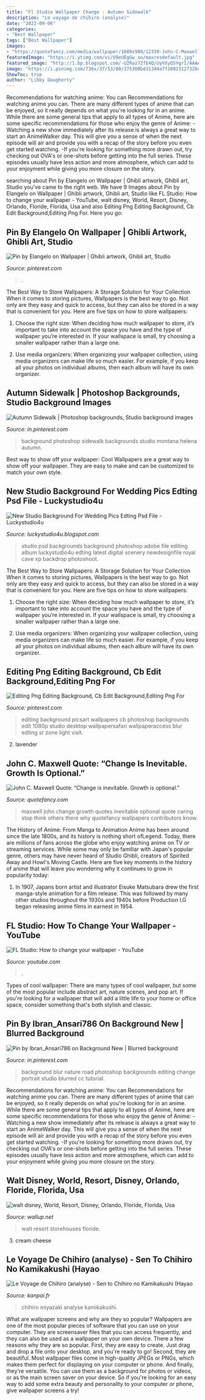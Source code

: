 ```yaml
---
title: "Fl Studio Wallpaper Change : Autumn Sidewalk"
description: "Le voyage de chihiro (analyse)"
date: "2022-09-06"
categories:
- "Best Wallpaper"
tags: ["Best Wallpaper"]
images:
- "https://quotefancy.com/media/wallpaper/1600x900/12330-John-C-Maxwell-Quote-Change-is-inevitable-Growth-is-optional.jpg"
featuredImage: "https://i.ytimg.com/vi/U9eUEgGw_xo/maxresdefault.jpg"
featured_image: "http://1.bp.blogspot.com/-U2Raz7ZfE4Q/UyVXyQSYgrI/AAAAAAAAFBQ/6c5Udu5HUW4/s1600/10.jpg"
image: "https://i.pinimg.com/736x/37/53/00/375300bd31344a7f20023127326c1eb7--helena-montana-beautiful-places.jpg"
ShowToc: true
author: "Libby Daugherty"
---
```



Recommendations for watching anime: You can
Recommendations for watching anime you can. There are many different types of anime that can be enjoyed, so it really depends on what you're looking for in an anime. While there are some general tips that apply to all types of Anime, here are some specific recommendations for those who enjoy the genre of Anime: 
-Watching a new show immediately after its release is always a great way to start an AnimeWalker day. This will give you a sense of when the next episode will air and provide you with a recap of the story before you even get started watching. 
-If you're looking for something more drawn out, try checking out OVA's or one-shots before getting into the full series. These episodes usually have less action and more atmosphere, which can add to your enjoyment while giving you more closure on the story.

	

		
searching about Pin by Elangelo on Wallpaper | Ghibli artwork, Ghibli art, Studio you've came to the right web. We have 9 Images about Pin by Elangelo on Wallpaper | Ghibli artwork, Ghibli art, Studio like FL Studio: How to change your wallpaper - YouTube, walt disney, World, Resort, Disney, Orlando, Floride, Florida, Usa and also Editing Png Editing Background, Cb Edit Background,Editing Png For. Here you go:
		
    
## Pin By Elangelo On Wallpaper | Ghibli Artwork, Ghibli Art, Studio

<img loading=lazy src="https://i.pinimg.com/736x/3c/64/1e/3c641ebba6b8d9771f30c68b5a5252b1.jpg" onerror="this.onerror=null;this.src='https://tse4.mm.bing.net/th?id=OIP.FiM6oaKOjP8PQOvUl0Sr9AHaLG&amp;pid=15.1';" alt="Pin by Elangelo on Wallpaper | Ghibli artwork, Ghibli art, Studio">

_Source: pinterest.com_

>. 

	

The Best Way to Store Wallpapers: A Storage Solution for Your Collection
When it comes to storing pictures, Wallpapers is the best way to go. Not only are they easy and quick to access, but they can also be stored in a way that is convenient for you. Here are five tips on how to store wallpapers:
1) Choose the right size: When deciding how much wallpaper to store, it’s important to take into account the space you have and the type of wallpaper you’re interested in. If your wallspace is small, try choosing a smaller wallpaper rather than a large one.

2) Use media organizers: When organizing your wallpaper collection, using media organizers can make life so much easier. For example, if you keep all your photos on individual albums, then each album will have its own organizer.

    
## Autumn Sidewalk | Photoshop Backgrounds, Studio Background Images

<img loading=lazy src="https://i.pinimg.com/736x/37/53/00/375300bd31344a7f20023127326c1eb7--helena-montana-beautiful-places.jpg" onerror="this.onerror=null;this.src='https://tse1.mm.bing.net/th?id=OIP.hrcLe8mwDx0ZqxYKgy_U0gAAAA&amp;pid=15.1';" alt="Autumn Sidewalk | Photoshop backgrounds, Studio background images">

_Source: in.pinterest.com_

>background photoshop sidewalk backgrounds studio montana helena autumn. 

	

Best way to show off your wallpaper:
Cool Wallpapers are a great way to show off your wallpaper. They are easy to make and can be customized to match your own style.

    
## New Studio Background For Wedding Pics Edting Psd File - Luckystudio4u

<img loading=lazy src="http://1.bp.blogspot.com/-U2Raz7ZfE4Q/UyVXyQSYgrI/AAAAAAAAFBQ/6c5Udu5HUW4/s1600/10.jpg" onerror="this.onerror=null;this.src='https://tse4.mm.bing.net/th?id=OIP.-dA96TuvPxAHz9A9C_uy6gHaLG&amp;pid=15.1';" alt="New Studio Background For Wedding Pics Edting Psd File - Luckystudio4u">

_Source: luckystudio4u.blogspot.com_

>studio psd backgrounds background photoshop adobe file editing album luckystudio4u edting latest digital scenery newdesignfile royal cave xp backdrop photoshoot. 

	

The Best Way to Store Wallpapers: A Storage Solution for Your Collection
When it comes to storing pictures, Wallpapers is the best way to go. Not only are they easy and quick to access, but they can also be stored in a way that is convenient for you. Here are five tips on how to store wallpapers:
1) Choose the right size: When deciding how much wallpaper to store, it’s important to take into account the space you have and the type of wallpaper you’re interested in. If your wallspace is small, try choosing a smaller wallpaper rather than a large one.

2) Use media organizers: When organizing your wallpaper collection, using media organizers can make life so much easier. For example, if you keep all your photos on individual albums, then each album will have its own organizer.

    
## Editing Png Editing Background, Cb Edit Background,Editing Png For

<img loading=lazy src="https://i.pinimg.com/736x/b5/f9/43/b5f94358114bcaf82a228a1846c3509b.jpg" onerror="this.onerror=null;this.src='https://tse1.mm.bing.net/th?id=OIP.KD1ZjKEsu04D4p0lXzxBFwHaKk&amp;pid=15.1';" alt="Editing Png Editing Background, Cb Edit Background,Editing Png For">

_Source: pinterest.com_

>editing background picsart wallpapers cb photoshop backgrounds edit 1080p studio desktop wallpapersafari wallpaperaccess blur edting sr zone light visit. 

	

2. lavender 

    
## John C. Maxwell Quote: “Change Is Inevitable. Growth Is Optional.”

<img loading=lazy src="https://quotefancy.com/media/wallpaper/1600x900/12330-John-C-Maxwell-Quote-Change-is-inevitable-Growth-is-optional.jpg" onerror="this.onerror=null;this.src='https://tse2.mm.bing.net/th?id=OIP.9NvQCSZGgSCFnE54icaKfQHaEK&amp;pid=15.1';" alt="John C. Maxwell Quote: “Change is inevitable. Growth is optional.”">

_Source: quotefancy.com_

>maxwell john change growth quotes inevitable optional quote caring stop think others there why quotefancy wallpapers contributors know. 

	

The History of Anime: From Manga to Animation
Anime has been around since the late 1800s, and its history is nothing short ofLegend. Today, there are millions of fans across the globe who enjoy watching anime on TV or streaming services. While some may only be familiar with Japan's popular genre, others may have never heard of Studio Ghibli, creators of Spirited Away and Howl's Moving Castle. Here are five key moments in the history of anime that will leave you wondering why it continues to grow in popularity today:
1) In 1907, Japans born artist and illustrator Eisuke Matsubara drew the first manga-style animation for a film release. This was followed by many other studios throughout the 1930s and 1940s before Production I.G began releasing anime films in earnest in 1954.

    
## FL Studio: How To Change Your Wallpaper - YouTube

<img loading=lazy src="https://i.ytimg.com/vi/U9eUEgGw_xo/maxresdefault.jpg" onerror="this.onerror=null;this.src='https://tse2.mm.bing.net/th?id=OIP.tjM5tghUBIZw6Hk-i8ws9wHaEK&amp;pid=15.1';" alt="FL Studio: How to change your wallpaper - YouTube">

_Source: youtube.com_

>. 

	

Types of cool wallpaper:
There are many types of cool wallpaper, but some of the most popular include abstract art, nature scenes, and pop art. If you're looking for a wallpaper that will add a little life to your home or office space, consider something that's both stylish and classic.

    
## Pin By Ibran_Ansari786 On Background New | Blurred Background

<img loading=lazy src="https://i.pinimg.com/736x/d1/73/cf/d173cf7933b6abb1832288987fd91bc4.jpg" onerror="this.onerror=null;this.src='https://tse4.mm.bing.net/th?id=OIP.HBfJoUIz7nS9PaMNTTgcJgHaLH&amp;pid=15.1';" alt="Pin by Ibran_Ansari786 on Background New | Blurred background">

_Source: in.pinterest.com_

>background blur nature road photoshop backgrounds editing change portrait studio blurred cc tutorial. 

	

Recommendations for watching anime: You can
Recommendations for watching anime you can. There are many different types of anime that can be enjoyed, so it really depends on what you're looking for in an anime. While there are some general tips that apply to all types of Anime, here are some specific recommendations for those who enjoy the genre of Anime: 
-Watching a new show immediately after its release is always a great way to start an AnimeWalker day. This will give you a sense of when the next episode will air and provide you with a recap of the story before you even get started watching. 
-If you're looking for something more drawn out, try checking out OVA's or one-shots before getting into the full series. These episodes usually have less action and more atmosphere, which can add to your enjoyment while giving you more closure on the story.

    
## Walt Disney, World, Resort, Disney, Orlando, Floride, Florida, Usa

<img loading=lazy src="https://wallup.net/wp-content/uploads/2019/09/481734-walt-disney-world-resort-disney-orlando-floride-florida-usa-universal-studio-castel-hotel-mickey-night-light-stores-entertainment-parc-childrens-offices-storehouses-towers-buildings-cities.jpg" onerror="this.onerror=null;this.src='https://tse1.mm.bing.net/th?id=OIP.ligCSVtJa4zmn8sNvwTdkQHaE7&amp;pid=15.1';" alt="walt disney, World, Resort, Disney, Orlando, Floride, Florida, Usa">

_Source: wallup.net_

>walt resort storehouses floride. 

	

3. cream cheese 

    
## Le Voyage De Chihiro (analyse) - Sen To Chihiro No Kamikakushi (Hayao

<img loading=lazy src="https://www.kanpai.fr/sites/default/files/styles/og/public/uploads/2012/10/le-voyage-de-chihiro.jpg" onerror="this.onerror=null;this.src='https://tse1.mm.bing.net/th?id=OIP.Uz8w8GK5Xpti8q-Jetdq9wHaEA&amp;pid=15.1';" alt="Le Voyage de Chihiro (analyse) - Sen to Chihiro no Kamikakushi (Hayao">

_Source: kanpai.fr_

>chihiro miyazaki analyse kamikakushi. 

	

What are wallpaper screens and why are they so popular?
Wallpapers are one of the most popular pieces of software that you can use on your computer. They are screensaver files that you can access frequently, and they can also be used as a wallpaper on your own device. There a few reasons why they are so popular. First, they are easy to create. Just drag and drop a file onto your desktop, and you're ready to go! Second, they are beautiful. Most wallpaper files come in high-quality JPEGs or PNGs, which makes them perfect for displaying on your computer or phone. And finally, they're versatile. You can use them as a background for photos or videos, or as the main screen saver on your device. So if you're looking for an easy way to add some extra beauty and personality to your computer or phone, give wallpaper screens a try!

